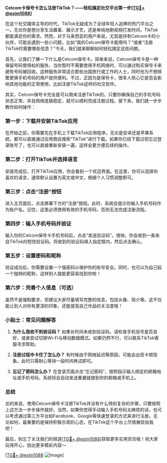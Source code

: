 **Celcom卡保号卡怎么注册TikTok？——轻松搞定社交平台第一步[[TG💪+ @esim1088](https://t.me/s/esim1088)]**

在这个社交媒体主导的时代，TikTok无疑成为了全球年轻人追捧的热门平台之一。无论你是想分享生活趣事、展示才艺，还是单纯地刷视频打发时间，TikTok都能满足你的需求。然而，对于马来西亚的用户来说，尤其是持有Celcom卡的小伙伴，可能会遇到一些小问题，比如“我的Celcom保号卡能用吗？”或者“注册TikTok时需要哪些信息？”今天，我们就来聊聊如何轻松搞定这些问题。

首先，让我们了解一下什么是Celcom保号卡。简单来说，Celcom保号卡是一种保留号码使用权的服务，当你暂时不需要使用手机网络时，可以通过购买保号卡来避免号码被回收。这种服务非常适合那些出国旅行或工作的人士，同时也为不想频繁更换手机号码的用户提供便利。不过，正因为是保号卡，很多人担心它是否会影响其他功能的正常使用，比如注册TikTok这样的社交软件。

其实，Celcom保号卡完全是可以用来注册TikTok的。只要你确保自己的手机号码状态正常，并且网络连接稳定，就可以顺利完成注册过程。接下来，我们就一步步教你如何操作：

### 第一步：下载并安装TikTok应用

在开始之前，你需要先在手机上下载TikTok应用程序。无论是安卓还是苹果系统，都可以直接通过应用商店搜索“TikTok”进行下载。如果你已经下载过但忘记登录账号了，也可以直接重新安装一遍，这样会更方便后续的操作。

### 第二步：打开TikTok并选择语言

安装完成后，打开TikTok应用，你会看到一个欢迎界面。在这里，你可以选择你喜欢的语言，通常默认设置为英文或中文，根据个人习惯调整即可。

### 第三步：点击“注册”按钮

进入主页面后，点击屏幕下方的“注册”按钮。此时，系统会提示你输入手机号码作为账户名。记住，这里必须使用有效的手机号码，否则无法完成注册流程。

### 第四步：输入手机号码并验证

输入你的Celcom保号卡手机号码后，点击“发送验证码”。很快，你会收到一条来自TikTok的短信验证码。将收到的验证码填入指定框内，然后点击确认。

### 第五步：设置密码和昵称

验证成功后，你需要设置一个强密码以保护你的账号安全。同时，也可以为自己起一个独特的昵称，这样别人就能更容易找到你啦！

### 第六步：完善个人信息（可选）

虽然不是强制要求，但建议大家尽量填写完整的信息，包括头像、简介等。这不仅能让别人对你有更深的印象，还能提高自己作品的关注度哦！

### 小贴士：常见问题解答

1. **为什么我收不到验证码？**
   如果长时间未收到验证码，请检查手机信号是否良好，或者尝试切换Wi-Fi与移动数据模式。如果仍然不行，可以联系TikTok客服寻求帮助。

2. **注册过程中卡住了怎么办？**
   有时候由于网络延迟等原因，可能会出现卡顿现象。此时只需耐心等待一段时间再试即可。

3. **忘记了密码怎么办？**
   在登录页面点击“忘记密码”，按照指示输入绑定的邮箱地址或手机号码，系统将会自动发送重置链接到你的邮箱或手机上。

### 总结

总的来说，使用Celcom保号卡注册TikTok并没有什么特别复杂的步骤，只要按照上述方法一步步操作就好。当然，如果你觉得手动输入手机号码太麻烦的话，也可以考虑通过第三方平台如Facebook、Google等快速登录的方式来进行注册。无论如何，最重要的是保持积极乐观的心态，在TikTok这个平台上尽情展现自我吧！

最后，别忘了关注我们的频道[[TG💪+ @esim1088](https://t.me/s/esim1088)]获取更多实用资讯哦！祝大家玩得开心，拍出更多精彩内容～

[[TG💪+ @esim1088](https://t.me/s/esim1088) ![Image](https://i.postimg.cc/4NQfJmqS/Snipaste-2025-05-13-00-14-12.png)]